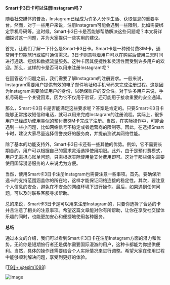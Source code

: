 **Smart卡3日卡可以注册Instagram吗？**

随着社交媒体的普及，Instagram已经成为许多人分享生活、获取信息的重要平台。然而，对于一些用户来说，注册Instagram可能会遇到一些限制，比如需要绑定手机号码等。这时候，Smart卡3日卡是否能够帮助解决这些问题呢？本文将详细探讨这一问题，并为大家提供一些实用的建议。

首先，让我们了解一下什么是Smart卡3日卡。Smart卡是一种预付费SIM卡，通常用于短期旅行或临时通信需求。3日卡则意味着用户可以在购买后使用三天时间进行通话、短信和数据流量服务。这种卡因其便捷性和灵活性而受到许多用户的欢迎。那么，这样的卡是否可以用来注册Instagram呢？

在回答这个问题之前，我们需要了解Instagram的注册要求。一般来说，Instagram需要用户提供有效的电子邮件地址和手机号码来完成注册过程。这是因为Instagram需要验证用户的身份，以确保账户的安全性。对于许多用户来说，手机号码是一个关键因素，因为它不仅用于验证，还可能用于接收重要的安全通知。

那么，Smart卡3日卡是否能满足这些要求呢？答案是肯定的。只要Smart卡3日卡能够正常接收短信和电话，就可以用来完成Instagram的注册流程。实际上，很多用户已经成功使用类似的预付费SIM卡完成了注册。当然，在实际操作中，可能会遇到一些小问题，比如网络信号不稳定或者运营商的限制等。因此，在选择Smart卡时，建议大家尽量选择信誉良好的服务商，并提前测试其网络性能。

除了基本的功能支持外，Smart卡3日卡还有一些其他的优势。例如，它不需要长期合约，用户可以根据自己的需求灵活选择使用期限。此外，由于是预付费模式，用户无需担心账单问题，只需根据实际使用量支付费用即可。这对于那些偶尔需要使用国际漫游服务的人来说尤为方便。

当然，使用Smart卡3日卡注册Instagram也需要注意一些事项。首先，要确保所选卡的支持范围涵盖你的所在地，这样才能保证网络连接的稳定性。其次，要注意个人信息的安全，避免在不安全的网络环境下进行操作。最后，如果遇到任何问题，可以及时联系客服寻求帮助。

总的来说，Smart卡3日卡是可以用来注册Instagram的，只要你选择了合适的卡并且注意了相关的注意事项。希望这篇文章能对你有所帮助，让你在享受社交媒体乐趣的同时，也能更加安心和便捷地使用各种服务。

**总结**

通过本文的介绍，我们可以看到Smart卡3日卡在注册Instagram方面的潜力和优势。无论你是短期旅行者还是偶尔需要国际漫游的用户，这种卡都能为你提供便利。当然，具体的操作还需要结合个人实际情况来进行调整。希望大家在使用过程中能够顺利解决问题，享受到更好的体验。

[[TG💪+ @esim1088](https://t.me/s/esim1088)]

![Image](https://i.postimg.cc/4NQfJmqS/Snipaste-2025-05-13-00-14-12.png)